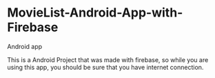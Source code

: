 # MovieList-Android-App-with-Firebase
Android app 

This is a Android Project that was made with firebase, so while you are using this app, 
you should be sure that you have internet connection.
